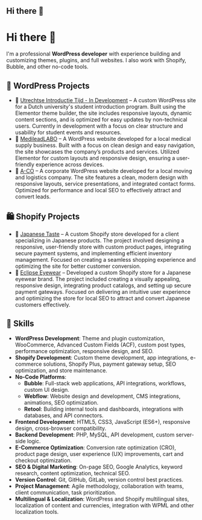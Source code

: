 ## Hi there 👋

# Hi there 👋

I'm a professional **WordPress developer** with experience building and customizing themes, plugins, and full websites. I also work with Shopify, Bubble, and other no-code tools.

## 🧰 WordPress Projects

- 🔗 [Utrechtse Introductie Tijd - In Development](https://utrechtseintroductietijd.nl/) – A custom WordPress site for a Dutch university's student introduction program. Built using the Elementor theme builder, the site includes responsive layouts, dynamic content sections, and is optimized for easy updates by non-technical users. Currently in development with a focus on clear structure and usability for student events and resources.
- 🔗 [MedileadLABO](https://www.medi-l.com/) – A WordPress website developed for a local medical supply business. Built with a focus on clean design and easy navigation, the site showcases the company’s products and services. Utilized Elementor for custom layouts and responsive design, ensuring a user-friendly experience across devices.
- 🔗 [A-CO](https://acomoving.com/) – A corporate WordPress website developed for a local moving and logistics company. The site features a clean, modern design with responsive layouts, service presentations, and integrated contact forms. Optimized for performance and local SEO to effectively attract and convert leads.


## 🛍️ Shopify Projects

- 🔗 [Japanese Taste](https://japanesetaste.com/) – A custom Shopify store developed for a client specializing in Japanese products. The project involved designing a responsive, user-friendly store with custom product pages, integrating secure payment systems, and implementing efficient inventory management. Focused on creating a seamless shopping experience and optimizing the site for better customer conversion.
- 🔗 [Eclipse Eyewear](https://eclipseeyewear.jp/) – Developed a custom Shopify store for a Japanese eyewear brand. The project included creating a visually appealing, responsive design, integrating product catalogs, and setting up secure payment gateways. Focused on delivering an intuitive user experience and optimizing the store for local SEO to attract and convert Japanese customers effectively.
  
## 🔧 Skills
- **WordPress Development**: Theme and plugin customization, WooCommerce, Advanced Custom Fields (ACF), custom post types, performance optimization, responsive design, and SEO.
- **Shopify Development**: Custom theme development, app integrations, e-commerce solutions, Shopify Plus, payment gateway setup, SEO optimization, and store maintenance.
- **No-Code Platforms**:  
  - **Bubble**: Full-stack web applications, API integrations, workflows, custom UI design.
  - **Webflow**: Website design and development, CMS integrations, animations, SEO optimization.
  - **Retool**: Building internal tools and dashboards, integrations with databases, and API connectors.
- **Frontend Development**: HTML5, CSS3, JavaScript (ES6+), responsive design, cross-browser compatibility.
- **Backend Development**: PHP, MySQL, API development, custom server-side logic.
- **E-Commerce Optimization**: Conversion rate optimization (CRO), product page design, user experience (UX) improvements, cart and checkout optimization.
- **SEO & Digital Marketing**: On-page SEO, Google Analytics, keyword research, content optimization, technical SEO.
- **Version Control**: Git, GitHub, GitLab, version control best practices.
- **Project Management**: Agile methodology, collaboration with teams, client communication, task prioritization.
- **Multilingual & Localization**: WordPress and Shopify multilingual sites, localization of content and currencies, integration with WPML and other localization tools.

